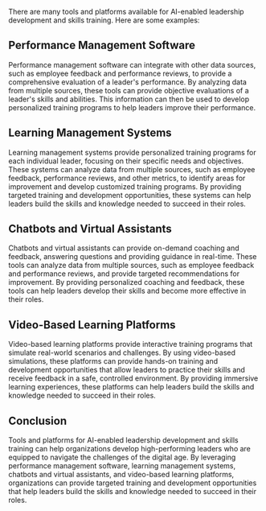 
There are many tools and platforms available for AI-enabled leadership development and skills training. Here are some examples:

Performance Management Software
-------------------------------

Performance management software can integrate with other data sources, such as employee feedback and performance reviews, to provide a comprehensive evaluation of a leader's performance. By analyzing data from multiple sources, these tools can provide objective evaluations of a leader's skills and abilities. This information can then be used to develop personalized training programs to help leaders improve their performance.

Learning Management Systems
---------------------------

Learning management systems provide personalized training programs for each individual leader, focusing on their specific needs and objectives. These systems can analyze data from multiple sources, such as employee feedback, performance reviews, and other metrics, to identify areas for improvement and develop customized training programs. By providing targeted training and development opportunities, these systems can help leaders build the skills and knowledge needed to succeed in their roles.

Chatbots and Virtual Assistants
-------------------------------

Chatbots and virtual assistants can provide on-demand coaching and feedback, answering questions and providing guidance in real-time. These tools can analyze data from multiple sources, such as employee feedback and performance reviews, and provide targeted recommendations for improvement. By providing personalized coaching and feedback, these tools can help leaders develop their skills and become more effective in their roles.

Video-Based Learning Platforms
------------------------------

Video-based learning platforms provide interactive training programs that simulate real-world scenarios and challenges. By using video-based simulations, these platforms can provide hands-on training and development opportunities that allow leaders to practice their skills and receive feedback in a safe, controlled environment. By providing immersive learning experiences, these platforms can help leaders build the skills and knowledge needed to succeed in their roles.

Conclusion
----------

Tools and platforms for AI-enabled leadership development and skills training can help organizations develop high-performing leaders who are equipped to navigate the challenges of the digital age. By leveraging performance management software, learning management systems, chatbots and virtual assistants, and video-based learning platforms, organizations can provide targeted training and development opportunities that help leaders build the skills and knowledge needed to succeed in their roles.

